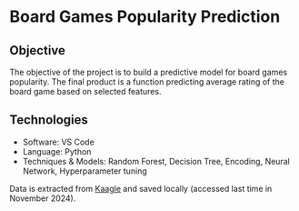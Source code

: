 # Board Games Popularity Prediction

## Objective

The objective of the project is to build a predictive model for board games popularity. The final product is a function predicting average rating of the board game based on selected features.

## Technologies 

- Software: VS Code
- Language: Python
- Techniques & Models: Random Forest, Decision Tree, Encoding, Neural Network, Hyperparameter tuning

Data is extracted from [Kaagle](https://www.kaggle.com/code/devraai/board-game-data-analysis-and-popularity-prediction) and saved locally (accessed last time in November 2024).
